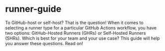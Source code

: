# runner-guide
To GitHub-host or self-host? That is the question! When it comes to selecting a runner type for a particular GitHub Actions workflow, you have two options: GitHub-Hosted Runners (GHRs) or Self-Hosted Runners (SHRs). Which is best for your team and your use case? This guide will help you answer these questions. Read on!
